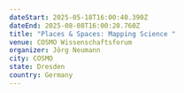 ```yaml
---
dateStart: 2025-05-18T16:00:40.390Z
dateEnd: 2025-08-08T16:00:20.760Z
title: "Places & Spaces: Mapping Science "
venue: COSMO Wissenschaftsforum
organizer: Jörg Neumann
city: COSMO
state: Dresden
country: Germany
---
```

